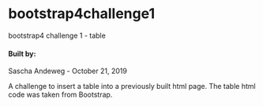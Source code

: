 # bootstrap4challenge1
bootstrap4 challenge 1 - table

#### Built by:
Sascha Andeweg - October 21, 2019

A challenge to insert a table into a previously built html page. The table html code was taken from Bootstrap.
